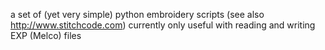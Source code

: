 a set of (yet very simple) python embroidery scripts 
(see also http://www.stitchcode.com)
currently only useful with reading and writing EXP (Melco) files
